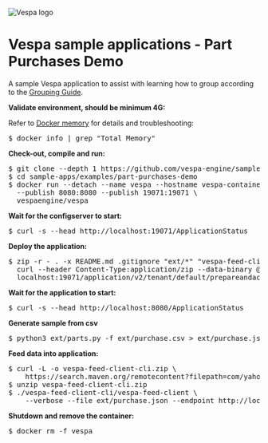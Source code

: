 <!-- Copyright Yahoo. Licensed under the terms of the Apache 2.0 license. See LICENSE in the project root. -->

![Vespa logo](https://vespa.ai/assets/vespa-logo-color.png)

# Vespa sample applications - Part Purchases Demo

A sample Vespa application to assist with learning how to group according to the
[Grouping Guide](https://docs.vespa.ai/en/grouping.html).

**Validate environment, should be minimum 4G:**

Refer to [Docker memory](https://docs.vespa.ai/en/operations/docker-containers.html#memory)
for details and troubleshooting:
<pre>
$ docker info | grep "Total Memory"
</pre>


**Check-out, compile and run:**

<pre data-test="exec">
$ git clone --depth 1 https://github.com/vespa-engine/sample-apps.git
$ cd sample-apps/examples/part-purchases-demo
$ docker run --detach --name vespa --hostname vespa-container \
  --publish 8080:8080 --publish 19071:19071 \
  vespaengine/vespa
</pre>


**Wait for the configserver to start:**

<pre data-test="exec" data-test-wait-for="200 OK">
$ curl -s --head http://localhost:19071/ApplicationStatus
</pre>


**Deploy the application:**

<pre data-test="exec" data-test-assert-contains="prepared and activated.">
$ zip -r - . -x README.md .gitignore "ext/*" "vespa-feed-client-cli*" | \
  curl --header Content-Type:application/zip --data-binary @- \
  localhost:19071/application/v2/tenant/default/prepareandactivate
</pre>


**Wait for the application to start:**

<pre data-test="exec" data-test-wait-for="200 OK">
$ curl -s --head http://localhost:8080/ApplicationStatus
</pre>


**Generate sample from csv**

<pre>
$ python3 ext/parts.py -f ext/purchase.csv > ext/purchase.json
</pre>


**Feed data into application:**

<pre data-test="exec">
$ curl -L -o vespa-feed-client-cli.zip \
    https://search.maven.org/remotecontent?filepath=com/yahoo/vespa/vespa-feed-client-cli/7.585.20/vespa-feed-client-cli-7.585.20-zip.zip
$ unzip vespa-feed-client-cli.zip
$ ./vespa-feed-client-cli/vespa-feed-client \
    --verbose --file ext/purchase.json --endpoint http://localhost:8080
</pre>


**Shutdown and remove the container:**

<pre data-test="after">
$ docker rm -f vespa
</pre>
